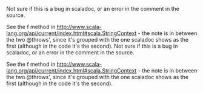 Not sure if this is a bug in scaladoc, or an error in the comment in the source.

See the f method in http://www.scala-lang.org/api/current/index.html#scala.StringContext - the note is in between the two @throws', since it's grouped with the one scaladoc shows as the first (although in the code it's the second).
Not sure if this is a bug in scaladoc, or an error in the comment in the source.

See the f method in http://www.scala-lang.org/api/current/index.html#scala.StringContext - the note is in between the two @throws', since it's grouped with the one scaladoc shows as the first (although in the code it's the second).
